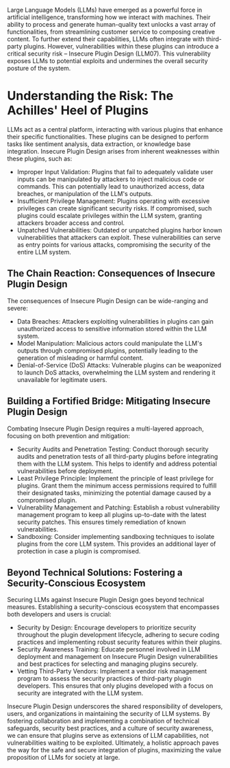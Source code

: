 Large Language Models (LLMs) have emerged as a powerful force in artificial intelligence, transforming how we interact with machines. Their ability to process and generate human-quality text unlocks a vast array of functionalities, from streamlining customer service to composing creative content. To further extend their capabilities, LLMs often integrate with third-party plugins. However, vulnerabilities within these plugins can introduce a critical security risk – Insecure Plugin Design (LLM07). This vulnerability exposes LLMs to potential exploits and undermines the overall security posture of the system.

# Understanding the Risk:  The Achilles' Heel of Plugins

LLMs act as a central platform, interacting with various plugins that enhance their specific functionalities. These plugins can be designed to perform tasks like sentiment analysis, data extraction, or knowledge base integration. Insecure Plugin Design arises from inherent weaknesses within these plugins, such as:

- Improper Input Validation: Plugins that fail to adequately validate user inputs can be manipulated by attackers to inject malicious code or commands. This can potentially lead to unauthorized access, data breaches, or manipulation of the LLM's outputs.
- Insufficient Privilege Management: Plugins operating with excessive privileges can create significant security risks. If compromised, such plugins could escalate privileges within the LLM system, granting attackers broader access and control.
- Unpatched Vulnerabilities: Outdated or unpatched plugins harbor known vulnerabilities that attackers can exploit. These vulnerabilities can serve as entry points for various attacks, compromising the security of the entire LLM system.
## The Chain Reaction: Consequences of Insecure Plugin Design

The consequences of Insecure Plugin Design can be wide-ranging and severe:

- Data Breaches: Attackers exploiting vulnerabilities in plugins can gain unauthorized access to sensitive information stored within the LLM system.
- Model Manipulation: Malicious actors could manipulate the LLM's outputs through compromised plugins, potentially leading to the generation of misleading or harmful content.
- Denial-of-Service (DoS) Attacks: Vulnerable plugins can be weaponized to launch DoS attacks, overwhelming the LLM system and rendering it unavailable for legitimate users.
## Building a Fortified Bridge: Mitigating Insecure Plugin Design

Combating Insecure Plugin Design requires a multi-layered approach, focusing on both prevention and mitigation:

- Security Audits and Penetration Testing: Conduct thorough security audits and penetration tests of all third-party plugins before integrating them with the LLM system. This helps to identify and address potential vulnerabilities before deployment.
- Least Privilege Principle: Implement the principle of least privilege for plugins. Grant them the minimum access permissions required to fulfill their designated tasks, minimizing the potential damage caused by a compromised plugin.
- Vulnerability Management and Patching: Establish a robust vulnerability management program to keep all plugins up-to-date with the latest security patches. This ensures timely remediation of known vulnerabilities.
- Sandboxing: Consider implementing sandboxing techniques to isolate plugins from the core LLM system. This provides an additional layer of protection in case a plugin is compromised.
## Beyond Technical Solutions: Fostering a Security-Conscious Ecosystem

Securing LLMs against Insecure Plugin Design goes beyond technical measures. Establishing a security-conscious ecosystem that encompasses both developers and users is crucial:

- Security by Design: Encourage developers to prioritize security throughout the plugin development lifecycle, adhering to secure coding practices and implementing robust security features within their plugins.
- Security Awareness Training: Educate personnel involved in LLM deployment and management on Insecure Plugin Design vulnerabilities and best practices for selecting and managing plugins securely.
- Vetting Third-Party Vendors: Implement a vendor risk management program to assess the security practices of third-party plugin developers. This ensures that only plugins developed with a focus on security are integrated with the LLM system.


Insecure Plugin Design underscores the shared responsibility of developers, users, and organizations in maintaining the security of LLM systems. By fostering collaboration and implementing a combination of technical safeguards, security best practices, and a culture of security awareness, we can ensure that plugins serve as extensions of LLM capabilities, not vulnerabilities waiting to be exploited.  Ultimately, a holistic approach paves the way for the safe and secure integration of plugins, maximizing the value proposition of LLMs for society at large.
